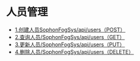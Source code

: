 # 人员管理

* [1.创建人员SophonFogSys/api/users（POST）](1-chuang-jian-ren-yuan-sophonfogsysapiusers-post.md)
* [2.查询人员/SophonFogSys/api/users（GET）](2-cha-xun-ren-yuan-sophonfogsysapiusers-get.md)
* [3.更新人员/SophonFogSys/api/users（PUT）](3-geng-xin-ren-yuan-sophonfogsysapiusers-put.md)
* [4.删除人员/SophonFogSys/api/users（DELETE）](4-shan-chu-ren-yuan-sophonfogsysapiusers-delete.md)

